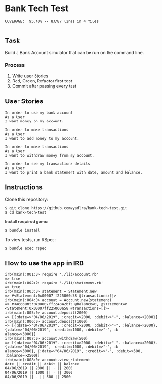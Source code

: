 # Bank Tech Test

```
COVERAGE:  95.40% -- 83/87 lines in 4 files


```

## Task

Build a Bank Account simulator that can be run on the command line.

### Process

1. Write user Stories
2. Red, Green, Refactor first test
3. Commit after passing every test

## User Stories

```
In order to use my bank account
As a User
I want money on my account.

In order to make transactions
As a User
I want to add money to my account.

In order to make transactions
As a User
I want to withdraw money from my account.

In order to see my transactions details
As a User
I want to print a bank statement with date, amount and balance.
```

## Instructions

Clone this repository:

```
$ git clone https://github.com/yadlra/bank-tech-test.git
$ cd bank-tech-test
```

Install required gems:

```
$ bundle install
```

To view tests, run RSpec:

```
$ bundle exec rspec
```

## How to use the app in IRB

```
irb(main):001:0> require './lib/account.rb'
=> true
irb(main):002:0> require './lib/statement.rb'
=> true
irb(main):003:0> statement = Statement.new
=> #<Statement:0x00007ff225060a58 @transactions=[]>
irb(main):004:0> account = Account.new(statement)
=> #<Account:0x00007ff224842bf0 @balance=0, @statement=#<Statement:0x00007ff225060a58 @transactions=[]>>
irb(main):005:0> account.deposit(2000)
=> [{:date=>"04/06/2019", :credit=>2000, :debit=>"-", :balance=>2000}]
irb(main):006:0> account.deposit(1000)
=> [{:date=>"04/06/2019", :credit=>2000, :debit=>"-", :balance=>2000}, {:date=>"04/06/2019", :credit=>1000, :debit=>"-", :b
alance=>3000}]
irb(main):007:0> account.withdraw(500)
=> [{:date=>"04/06/2019", :credit=>2000, :debit=>"-", :balance=>2000}, {:date=>"04/06/2019", :credit=>1000, :debit=>"-", :b
alance=>3000}, {:date=>"04/06/2019", :credit=>"-", :debit=>500, :balance=>2500}]
irb(main):008:0> account.view_statement
date || credit || debit || balance
04/06/2019 || 2000 || - || 2000
04/06/2019 || 1000 || - || 3000
04/06/2019 || - || 500 || 2500
```
